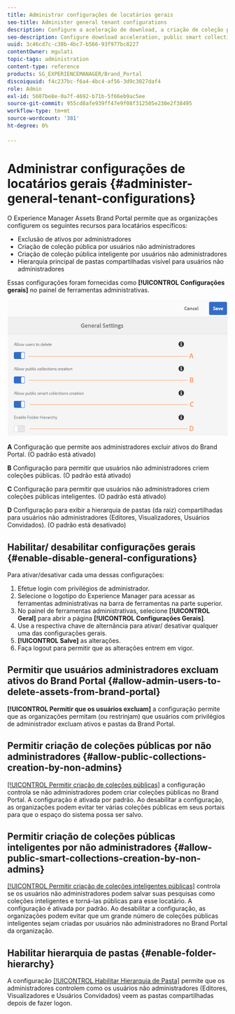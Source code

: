 ```yaml
---
title: Administrar configurações de locatários gerais
seo-title: Administer general tenant configurations
description: Configure a aceleração de download, a criação de coleção pública inteligente, a criação de coleção pública e permita que os usuários administradores excluam ativos em locatários.
seo-description: Configure download acceleration, public smart collection creation, public collection creation, and enable admin users to delete assets on tenants.
uuid: 3c46cd7c-c38b-4bc7-b566-93f977bc8227
contentOwner: mgulati
topic-tags: administration
content-type: reference
products: SG_EXPERIENCEMANAGER/Brand_Portal
discoiquuid: f4c237bc-f6a4-4bc4-af56-3d9c3027daf4
role: Admin
exl-id: 5607be8e-0a7f-4692-b71b-5f66eb9ac5ee
source-git-commit: 955cd8afe939ff47e9f08f312505e230e2f38495
workflow-type: tm+mt
source-wordcount: '381'
ht-degree: 0%

---
```


# Administrar configurações de locatários gerais {#administer-general-tenant-configurations}

O Experience Manager Assets Brand Portal permite que as organizações configurem os seguintes recursos para locatários específicos:

* Exclusão de ativos por administradores
* Criação de coleção pública por usuários não administradores
* Criação de coleção pública inteligente por usuários não administradores
* Hierarquia principal de pastas compartilhadas visível para usuários não administradores

Essas configurações foram fornecidas como **[!UICONTROL Configurações gerais]** no painel de ferramentas administrativas.

![](assets/general-config.png)

**A**   Configuração que permite aos administradores excluir ativos do Brand Portal. (O padrão está ativado)

**B**   Configuração para permitir que usuários não administradores criem coleções públicas. (O padrão está ativado)

**C**   Configuração para permitir que usuários não administradores criem coleções públicas inteligentes. (O padrão está ativado)

**D** Configuração para exibir a hierarquia de pastas (da raiz) compartilhadas para usuários não administradores (Editores, Visualizadores, Usuários Convidados). (O padrão está desativado)

## Habilitar/ desabilitar configurações gerais {#enable-disable-general-configurations}

Para ativar/desativar cada uma dessas configurações:

1. Efetue login com privilégios de administrador.
1. Selecione o logotipo do Experience Manager para acessar as ferramentas administrativas na barra de ferramentas na parte superior.
1. No painel de ferramentas administrativas, selecione **[!UICONTROL Geral]** para abrir a página **[!UICONTROL Configurações Gerais]**.
1. Use a respectiva chave de alternância para ativar/ desativar qualquer uma das configurações gerais.
1. **[!UICONTROL Salve]** as alterações.
1. Faça logout para permitir que as alterações entrem em vigor.

## Permitir que usuários administradores excluam ativos do Brand Portal {#allow-admin-users-to-delete-assets-from-brand-portal}

**[!UICONTROL Permitir que os usuários excluam]** a configuração permite que as organizações permitam (ou restrinjam) que usuários com privilégios de administrador excluam ativos e pastas da Brand Portal.

## Permitir criação de coleções públicas por não administradores {#allow-public-collections-creation-by-non-admins}

[[!UICONTROL Permitir criação de coleções públicas]](../using/brand-portal-share-collection.md#main-pars-text-1915052376) a configuração controla se não administradores podem criar coleções públicas no Brand Portal. A configuração é ativada por padrão. Ao desabilitar a configuração, as organizações podem evitar ter várias coleções públicas em seus portais para que o espaço do sistema possa ser salvo.

## Permitir criação de coleções públicas inteligentes por não administradores {#allow-public-smart-collections-creation-by-non-admins}

[[!UICONTROL Permitir criação de coleções inteligentes públicas]](../using/brand-portal-searching.md#main-pars-header-500620467) controla se os usuários não administradores podem salvar suas pesquisas como coleções inteligentes e torná-las públicas para esse locatário. A configuração é ativada por padrão. Ao desabilitar a configuração, as organizações podem evitar que um grande número de coleções públicas inteligentes sejam criadas por usuários não administradores no Brand Portal da organização.

<!-- 
## Allow download acceleration {#allow-download-acceleration}

[[!UICONTROL Allow download acceleration]](../using/accelerated-download.md) configuration lets the organizations to allow accelerated downloads of assets from Brand Portal and shared links, by integrating with IBM Aspera Connect that is an install-on-demand application. The application uses proprietary technology to remove TCP overheads.
-->

## Habilitar hierarquia de pastas {#enable-folder-hierarchy}

A configuração [[!UICONTROL Habilitar Hierarquia de Pasta]](../using/brand-portal-sharing-folders.md#non-admin-user-access-to-shared-folders) permite que os administradores controlem como os usuários não administradores (Editores, Visualizadores e Usuários Convidados) veem as pastas compartilhadas depois de fazer logon.
